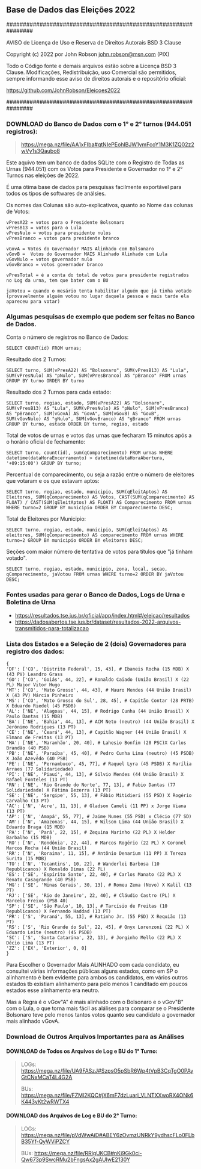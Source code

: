 ## Base de Dados das Eleições 2022

################################################################

AVISO de Licença de Uso e Reserva de Direitos Autorais BSD 3 Clause

Copyright (c) 2022 por John Robson <john.robson@msn.com> (PIX)

Todo o Código fonte e demais arquivos estão sobre a Licença BSD 3 Clause.
Modificações, Redistribuição, uso Comercial são permitidos, sempre informando
esse aviso de direitos autorais e o repositório oficial:

https://github.com/JohnRobson/Eleicoes2022

################################################################

### DOWNLOAD do Banco de Dados com o 1° e 2° turnos (944.051 registros):

> https://mega.nz/file/AA1xFIba#qtNIePEohlBJW1ymFcoY1M3K1ZQ02z2wVy1s3Qaubo8

Este aquivo tem um banco de dados SQLite com o Registro de Todas as Urnas (944.051) com os Votos para Presidente e Governador no 1° e 2° Turnos nas eleições de 2022.

É uma ótima base de dados para pesquisas facilmente exportável para todos os tipos de softwares de análsies.

Os nomes das Colunas são auto-explicativos, quanto ao Nome das colunas de Votos:

````{verbatim, lang = "markdown"}
vPresA22 = votos para o Presidente Bolsonaro
vPresB13 = votos para o Lula
vPresNulo = votos para presidente nulos
vPresBranco = votos para presidente branco

vGovA = Votos do Governador MAIS Alinhado com Bolsonaro
vGovB =  Votos do Governador MAIS Alinhado Alinhado com Lula
vGovNulo = votos governador nulo
vGovBranco = votos governador branco

vPresTotal = é a conta do total de votos para presidente registrados no Log da urna, tem que bater com o BU

jaVotou = quando o mesário tenta habilitar alguém que já tinha votado
(provavelmente alguém votou no lugar daquela pessoa e mais tarde ela apareceu para votar)
````

### Algumas pesquisas de exemplo que podem ser feitas no Banco de Dados.

Conta o número de registros no Banco de Dados:
````{verbatim, lang = "markdown"}
SELECT COUNT(id) FROM urnas;
````

Resultado dos 2 Turnos:
````{verbatim, lang = "markdown"}
SELECT turno, SUM(vPresA22) AS "Bolsonaro", SUM(vPresB13) AS "Lula", SUM(vPresNulo) AS "pNulo", SUM(vPresBranco) AS "pBranco" FROM urnas GROUP BY turno ORDER BY turno
````

Resultado dos 2 Turnos para cada estado:
````{verbatim, lang = "markdown"}
SELECT turno, regiao, estado, SUM(vPresA22) AS "Bolsonaro", SUM(vPresB13) AS "Lula", SUM(vPresNulo) AS "pNulo", SUM(vPresBranco) AS "pBranco", SUM(vGovA) AS "GovA", SUM(vGovB) AS "GovB", SUM(vGovNulo) AS "gNulo", SUM(vGovBranco) AS "gBranco" FROM urnas GROUP BY turno, estado ORDER BY turno, regiao, estado
````

Total de votos de urnas e votos das urnas que fecharam 15 minutos após a o horário oficial de fechamento:
````{verbatim, lang = "markdown"}
SELECT turno, count(id), sum(qComparecimento) FROM urnas WHERE datetime(dataHoraEncerramento) > datetime(dataHoraAbertura, '+09:15:00') GROUP BY turno;
````

Percentual de comparecimento, ou seja a razão entre o número de eleitores que votaram e os que estavam aptos:
````{verbatim, lang = "markdown"}
SELECT turno, regiao, estado, municipio, SUM(qEleitAptos) AS Eleitores, SUM(qComparecimento) AS Votos, CAST(SUM(qComparecimento) AS FLOAT) / CAST(SUM(qEleitAptos) AS FLOAT) AS Comparecimento FROM urnas WHERE turno=2 GROUP BY municipio ORDER BY Comparecimento DESC;
````

Total de Eleitores por Municipio:
````{verbatim, lang = "markdown"}
SELECT turno, regiao, estado, municipio, SUM(qEleitAptos) AS eleitores, SUM(qComparecimento) AS comparecimento FROM urnas WHERE turno=2 GROUP BY municipio ORDER BY eleitores DESC;
````

Seções com maior número de tentativa de votos para títulos que "já tinham votado".
````{verbatim, lang = "markdown"}
SELECT turno, regiao, estado, municipio, zona, local, secao, qComparecimento, jaVotou FROM urnas WHERE turno=2 ORDER BY jaVotou DESC;
````

### Fontes usadas para gerar o Banco de Dados, Logs de Urna e Boletina de Urna

* https://resultados.tse.jus.br/oficial/app/index.html#/eleicao/resultados
* https://dadosabertos.tse.jus.br/dataset/resultados-2022-arquivos-transmitidos-para-totalizacao

### Lista dos Estados e a Seleção de 2 (dois) Governadores para registro dos dados:

````{verbatim, lang = "markdown"}
{
'DF': ['CO', 'Distrito Federal', 15, 43], # Ibaneis Rocha (15 MDB) X (43 PV) Leandro Grass
'GO': ['CO', 'Goiás', 44, 22], # Ronaldo Caiado (União Brasil) X (22 PL) Major Vitor Hugo
'MT': ['CO', 'Mato Grosso', 44, 43], # Mauro Mendes (44 União Brasil) X (43 PV) Márcia Pinheiro
'MS': ['CO', 'Mato Grosso do Sul', 28, 45], # Capitão Contar (28 PRTB) X Eduardo Riedel (45 PSDB)
'AL': ['NE', 'Alagoas', 44, 15], # Rodrigo Cunha (44 União Brasil) X Paulo Dantas (15 MDB)
'BA': ['NE', 'Bahia', 44, 13], # ACM Neto (neutro) (44 União Brasil) X Jerônimo Rodrigues (13 PT)
'CE': ['NE', 'Ceará', 44, 13], # Capitão Wagner (44 União Brasil) X Elmano de Freitas (13 PT)
'MA': ['NE', 'Maranhão', 20, 40], # Lahesio Bonfim (20 PSC)X Carlos Brandão (40 PSB)
'PB': ['NE', 'Paraíba', 45, 40], # Pedro Cunha Lima (neutro) (45 PSDB) X João Azevêdo (40 PSB)
'PE': ['NE', 'Pernambuco', 45, 77], # Raquel Lyra (45 PSDB) X Marília Arraes (77 Solidariedade)
'PI': ['NE', 'Piauí', 44, 13], # Silvio Mendes (44 União Brasil) X Rafael Fonteles (13 PT)
'RN': ['NE', 'Rio Grande do Norte', 77, 13], # Fabio Dantas (77 Solidariedade) X Fátima Bezerra (13 PT)
'SE': ['NE', 'Sergipe', 55, 13], # Fábio Mitidieri (55 PSD) X Rogério Carvalho (13 PT)
'AC': ['N', 'Acre', 11, 13], # Gladson Cameli (11 PP) x Jorge Viana (13 PT)
'AP': ['N', 'Amapá', 55, 77], # Jaime Nunes (55 PSD) x Clécio (77 SD)
'AM': ['N', 'Amazonas', 44, 15], # Wilson Lima (44 União Brasil) X Eduardo Braga (15 MDB)
'PA': ['N', 'Pará', 22, 15], # Zequina Marinho (22 PL) X Helder Barbalho (15 MDB)
'RO': ['N', 'Rondônia', 22, 44], # Marcos Rogério (22 PL) X Coronel Marcos Rocha (44 União Brasil)
'RR': ['N', 'Roraima', 11, 15], # Antônio Denarium (11 PP) X Tereza Surita (15 MDB)
'TO': ['N', 'Tocantins', 10, 22], # Wanderlei Barbosa (10 Republicanos) X Ronaldo Dimas (22 PL)
'ES': ['SE', 'Espírito Santo', 22, 40], # Carlos Manato (22 PL) X Renato Casagrande (40 PSB)
'MG': ['SE', 'Minas Gerais', 30, 13], # Romeu Zema (Novo) X Kalil (13 PT)
'RJ': ['SE', 'Rio de Janeiro', 22, 40], # Cláudio Castro (PL) X Marcelo Freixo (PSB 40)
'SP': ['SE', 'São Paulo', 10, 13], # Tarcísio de Freitas (10 Republicanos) X Fernando Haddad (13 PT)
'PR': ['S', 'Paraná', 55, 13], # Ratinho Jr. (55 PSD) X Requião (13 PT)
'RS': ['S', 'Rio Grande do Sul', 22, 45], # Onyx Lorenzoni (22 PL) X Eduardo Leite (neutro) (45 PSDB)
'SC': ['S', 'Santa Catarina', 22, 13], # Jorginho Mello (22 PL) X Décio Lima (13 PT)
'ZZ': ['EX', 'Exterior', 0, 0]
}
````

Para Escolher o Governador Mais ALINHADO com cada condidato, eu consultei várias informações públicas
alguns estados, como em SP o alinhamento é bem evidente para ambos os candidatos,
em vários outros estados tb existiam alinhamento para pelo menos 1 canditado
em poucos estados esse alinhamento era neutro.

Mas a Regra é o vGov"A" é mais alinhado com o Bolsonaro e o vGov"B" com o Lula,
o que torna mais fácil as alálises para comparar se o Presidente Bolsonaro teve
pelo menos tantos votos quanto seu candidato a governador mais alinhado vGovA.

### Download de Outros Arquivos Importantes para as Análises

#### DOWNLOAD de Todos os Arquivos de Log e BU do 1° Turno:
> LOGs: https://mega.nz/file/UA9FASzJ#SzpsO5pSbR6Wp4tVpB3CqTgO0PAyGtCNxMCaT4L4G2A
>
> BUs: https://mega.nz/file/FZMl2KQC#jX6mF7dzLuari_VLNTXXwoRX4ONk6K443yKt2wRWTX4

#### DOWNLOAD dos Arquivos de Log e BU do 2° Turno:

> LOGs: https://mega.nz/file/pVdWwAiD#ABEY6zOvmzUNRkY9ydhscFLo0FLbB35Yf-QyWViPZCY
>
> BUs: https://mega.nz/file/RRlgUKCB#nKi9Gk0ci-Qw673p9SwcRMu2bFngsAx2gAUIwE2130Y
